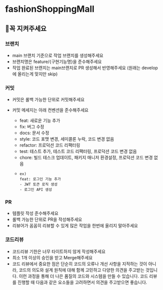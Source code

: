 
# fashionShoppingMall

## 🚨꼭 지켜주세요

### 브랜치

- main 브랜치 기준으로 작업 브랜치를 생성해주세요
- 브랜치명은 feature/{구현기능명}을 준수해주세요
- 작업 완료된 브랜치는 main브랜치로 PR 생성해서 반영해주세요 (원래는 develop에 올리는게 맞지만 skip)

### 커밋

- 커밋은 롤백 가능한 단위로 커밋해주세요
- 커밋 메세지는 아래 컨벤션을 준수해주세요

    - feat: 새로운 기능 추가
    - fix: 버그 수정
    - docs: 문서 수정
    - style: 코드 포맷 변경, 세미콜론 누락, 코드 변경 없음
    - refactor: 프로덕션 코드 리팩터링
    - test: 테스트 추가, 테스트 코드 리팩터링, 프로덕션 코드 변경 없음
    - chore: 빌드 테스크 업데이트, 패키지 매니저 환경설정, 프로덕션 코드 변경 없음
    - ```
      ex) 
      feat: 로그인 기능 추가
      - JWT 토큰 로직 생성
      - 로그인 API 생성
      ```

### PR

- 템플릿 작성 준수해주세요
- 롤백 가능한 단위로 PR을 작성해주세요
- 리뷰어가 꼼꼼히 리뷰할 수 있게 많은 작업을 한번에 올리지 말아주세요

### 코드리뷰
- 코드리뷰 기한은 너무 타이트하지 않게 작성해주세요
- 최소 1개 이상의 승인을 받고 Merge해주세요
- 코드 리뷰에서 중요한 점은 단순히 코드의 오류나 개선 사항을 지적하는 것이 아니라, 코드의 의도와 설계 원칙에 대해 함께 고민하고 다양한 의견을 주고받는 것입니다. 
이런 과정을 통해 더 나은 품질의 코드와 시스템을 만들 수 있습니다.
코드 리뷰를 진행할 때 다음과 같은 요소들을 고려하면서 의견을 주고받으면 좋습니다.
